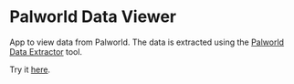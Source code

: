 # Palworld Data Viewer

App to view data from Palworld.
The data is extracted using the [Palworld Data Extractor](https://github.com/PalworldDataTools/PalworldDataExtractor) tool.

Try it [here](https://palworlddatatools.github.io/PalworldDataViewer).
